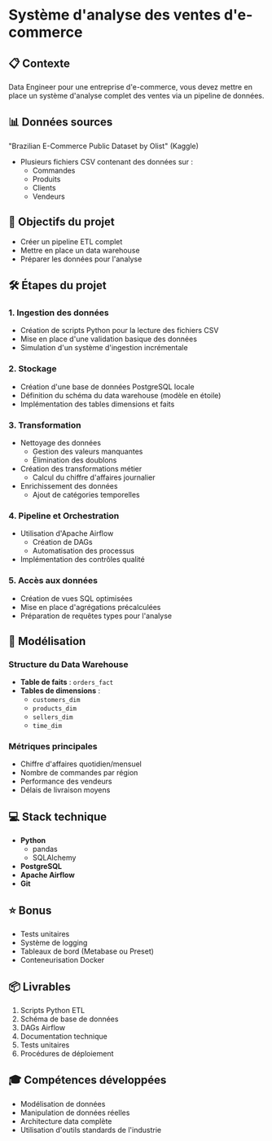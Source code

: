 # Système d'analyse des ventes d'e-commerce

## 📋 Contexte
Data Engineer pour une entreprise d'e-commerce, vous devez mettre en place un système d'analyse complet des ventes via un pipeline de données.

## 📊 Données sources
"Brazilian E-Commerce Public Dataset by Olist" (Kaggle)
* Plusieurs fichiers CSV contenant des données sur :
  * Commandes
  * Produits
  * Clients
  * Vendeurs

## 🎯 Objectifs du projet
* Créer un pipeline ETL complet
* Mettre en place un data warehouse
* Préparer les données pour l'analyse

## 🛠 Étapes du projet

### 1. Ingestion des données
* Création de scripts Python pour la lecture des fichiers CSV
* Mise en place d'une validation basique des données
* Simulation d'un système d'ingestion incrémentale

### 2. Stockage
* Création d'une base de données PostgreSQL locale
* Définition du schéma du data warehouse (modèle en étoile)
* Implémentation des tables dimensions et faits

### 3. Transformation
* Nettoyage des données
  * Gestion des valeurs manquantes
  * Élimination des doublons
* Création des transformations métier
  * Calcul du chiffre d'affaires journalier
* Enrichissement des données
  * Ajout de catégories temporelles

### 4. Pipeline et Orchestration
* Utilisation d'Apache Airflow
  * Création de DAGs
  * Automatisation des processus
* Implémentation des contrôles qualité

### 5. Accès aux données
* Création de vues SQL optimisées
* Mise en place d'agrégations précalculées
* Préparation de requêtes types pour l'analyse

## 📐 Modélisation

### Structure du Data Warehouse
* **Table de faits** : `orders_fact`
* **Tables de dimensions** :
  * `customers_dim`
  * `products_dim`
  * `sellers_dim`
  * `time_dim`

### Métriques principales
* Chiffre d'affaires quotidien/mensuel
* Nombre de commandes par région
* Performance des vendeurs
* Délais de livraison moyens

## 💻 Stack technique
* **Python**
  * pandas
  * SQLAlchemy
* **PostgreSQL**
* **Apache Airflow**
* **Git**

## ⭐ Bonus
* Tests unitaires
* Système de logging
* Tableaux de bord (Metabase ou Preset)
* Conteneurisation Docker

## 📦 Livrables
1. Scripts Python ETL
2. Schéma de base de données
3. DAGs Airflow
4. Documentation technique
5. Tests unitaires
6. Procédures de déploiement

## 🎓 Compétences développées
* Modélisation de données
* Manipulation de données réelles
* Architecture data complète
* Utilisation d'outils standards de l'industrie
